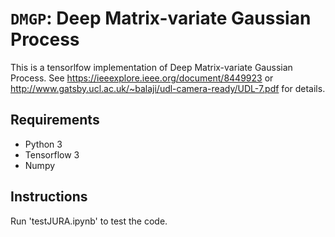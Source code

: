 # `DMGP`: Deep Matrix-variate Gaussian Process

This is a tensorlfow implementation of Deep Matrix-variate Gaussian Process.
See https://ieeexplore.ieee.org/document/8449923 or http://www.gatsby.ucl.ac.uk/~balaji/udl-camera-ready/UDL-7.pdf for details.

## Requirements

- Python 3
- Tensorflow 3
- Numpy

## Instructions

Run 'testJURA.ipynb' to test the code.
